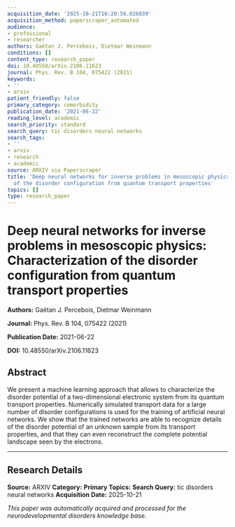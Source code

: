 ```yaml
---
acquisition_date: '2025-10-21T16:20:56.026039'
acquisition_method: paperscraper_automated
audience:
- professional
- researcher
authors: Gaëtan J. Percebois, Dietmar Weinmann
conditions: []
content_type: research_paper
doi: 10.48550/arXiv.2106.11623
journal: Phys. Rev. B 104, 075422 (2021)
keywords:
- ''
- arxiv
patient_friendly: false
primary_category: comorbidity
publication_date: '2021-06-22'
reading_level: academic
search_priority: standard
search_query: tic disorders neural networks
search_tags:
- ''
- arxiv
- research
- academic
source: ARXIV via Paperscraper
title: 'Deep neural networks for inverse problems in mesoscopic physics: Characterization
  of the disorder configuration from quantum transport properties'
topics: []
type: research_paper
---
```


# Deep neural networks for inverse problems in mesoscopic physics: Characterization of the disorder configuration from quantum transport properties

**Authors:** Gaëtan J. Percebois, Dietmar Weinmann

**Journal:** Phys. Rev. B 104, 075422 (2021)

**Publication Date:** 2021-06-22

**DOI:** 10.48550/arXiv.2106.11623

## Abstract

We present a machine learning approach that allows to characterize the disorder potential of a two-dimensional electronic system from its quantum transport properties. Numerically simulated transport data for a large number of disorder configurations is used for the training of artificial neural networks. We show that the trained networks are able to recognize details of the disorder potential of an unknown sample from its transport properties, and that they can even reconstruct the complete potential landscape seen by the electrons.

---

## Research Details

**Source:** ARXIV
**Category:** 
**Primary Topics:** 
**Search Query:** tic disorders neural networks
**Acquisition Date:** 2025-10-21

*This paper was automatically acquired and processed for the neurodevelopmental disorders knowledge base.*
